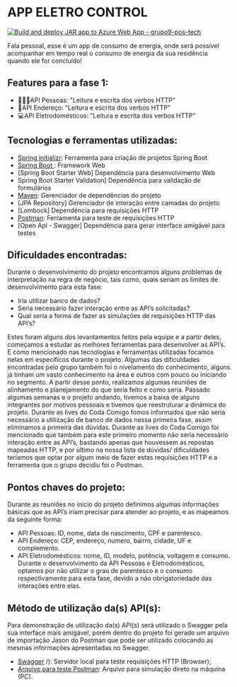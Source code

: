 # APP ELETRO CONTROL
[![Build and deploy JAR app to Azure Web App - grupo9-pos-tech](https://github.com/kaiqueribe/AppEletroControl5/actions/workflows/azure-webapps-java-jar.yml/badge.svg)](https://github.com/kaiqueribe/AppEletroControl5/actions/workflows/azure-webapps-java-jar.yml)

Fala pessoal, esse é um app de consumo de energia, onde será possível acompanhar em tempo real o consumo de energia da sua residência quando ele for concluído!

## Features para a fase 1:

*  🙋🏽‍♀️API Pessoas: "Leitura e escrita dos verbos HTTP"<br>
*  📒API Endereço: "Leitura e escrita dos verbos HTTP"<br>
*  💻API Eletrodomésticos: "Leitura e escrita dos verbos HTTP"<br>

## Tecnologias e ferramentas utilizadas:

* [Spring initializr]( https://start.spring.io/): Ferramenta para criação de projetos Spring Boot
* [Spring Boot ]( https://spring.io/projects/spring-boot): Framework Web 
* [Spring Boot Starter Web] Dependência para desenvolvimento Web
* Spring Boot Starter Validation] Dependência para validação de formulários
* [Maven]( https://mvnrepository.com/): Gerenciador de dependências do projeto
* [JPA Repository] Gerenciador de interação entre camadas do projeto
* [Lombock] Dependência para requisições HTTP
* [Postman](https://www.postman.com/): Ferramenta para teste de requisições HTTP
* [Open Api - Swagger] Dependência para gerar interface amigável para testes

## Dificuldades encontradas:

Durante o desenvolvimento do projeto encontramos alguns problemas de interpretação na regra de negócio, tais como, quais seriam os limites de desenvolvimento para esta fase: 
* Iria utilizar banco de dados? 
* Seria necessário fazer interação entre as API’s solicitadas?
* Qual seria a forma de fazer as simulações de requisições HTTP das API’s? <br>

Estes foram alguns dos levantamentos feitos pela equipe e a partir deles, começamos a estudar as melhores ferramentas para desenvolver as API’s. E como mencionado nas tecnologias e ferramentas utilizadas focamos nelas em específicos durante o projeto.
Algumas das dificuldades encontradas pelo grupo também foi o nivelamento do conhecimento, alguns já tinham um vasto conhecimento na área e outros com pouco ou iniciando no segmento. A partir desse ponto, realizamos algumas reuniões de alinhamento e planejamento do que seria feito e como seria. Passado algumas semanas e o projeto andando, tivemos a baixa de alguns integrantes por motivos pessoais e tivemos que reestruturar a dinâmica do projeto.
Durante as lives do Coda Comigo fomos informados que não seria necessário a utilização de banco de dados nessa primeira fase, assim eliminamos a primeira das dúvidas. Durante as lives do Coda Comigo foi mencionado que também para este primeiro momento não seria necessário interação entre as API’s, bastando apenas que houvessem as repostas mapeadas HTTP,  e por último na nossa lista de dúvidas/ dificuldades teríamos que optar por algum meio de fazer estas requisições HTTP e a ferramenta que o grupo decidiu foi o Postman.

## Pontos chaves do projeto:

Durante as reuniões no inicio do projeto definimos algumas informações básicas que as API’s iriam precisar para atender ao projeto, e as mapeamos da seguinte forma:
* API Pessoas:
ID, nome, data de nascimento, CPF e parentesco.
* API Endereço:
CEP, endereço, numero, bairro, cidade, UF e complemento.
* API Eletrodomésticos:
nome, ID, modelo, potência, voltagem e consumo.
Durante o desenvolvimento da API Pessoas e Eletrodomésticos, optamos por não utilizar o grau de parentesco e o consumo respectivamente para esta fase, devido a não obrigatoriedade das interações entre elas.

## Método de utilização da(s) API(s):

Para demonstração de utilização da(s) API(s) será utilizado o Swagger pela sua interface mais amigável, porém dentro do projeto foi gerado um arquivo de importação Jason do Postman que pode ser utilizado colocando as mesmas informações apresentadas no Swagger.
* [Swagger](https://grupo9-pos-tech.azurewebsites.net/eletro/swagger-ui/index.html#/) /): Servidor local para teste requisições HTTP (Browser);
* [Arquivo para teste Postman](https://warped-meteor-302132.postman.co/workspace/App-Consumo-Eletro~60891746-3429-418a-9499-910f095c31d9/collection/27681645-57d87472-1132-46fc-8916-268f42ac6cce?action=share&creator=27681645 ): Arquivo para simulação direto na máquina (PC).
